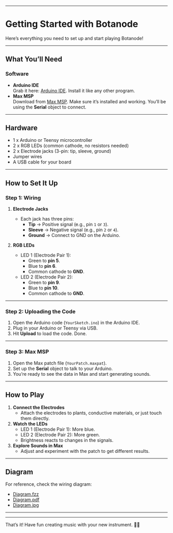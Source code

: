 

---

# **Getting Started with Botanode**

Here’s everything you need to set up and start playing Botanode!

---

## **What You’ll Need**

### **Software**
- **Arduino IDE**  
  Grab it here: [Arduino IDE](https://www.arduino.cc/en/software). Install it like any other program.
- **Max MSP**  
  Download from [Max MSP](https://cycling74.com/downloads). Make sure it’s installed and working. You’ll be using the **Serial** object to connect.

---

## **Hardware**
- 1 x Arduino or Teensy microcontroller  
- 2 x RGB LEDs (common cathode, no resistors needed)  
- 2 x Electrode jacks (3-pin: tip, sleeve, ground)  
- Jumper wires  
- A USB cable for your board  

---

## **How to Set It Up**

### **Step 1: Wiring**
1. **Electrode Jacks**
   - Each jack has three pins:
     - **Tip** → Positive signal (e.g., pin `1` or `3`).
     - **Sleeve** → Negative signal (e.g., pin `2` or `4`).
     - **Ground** → Connect to GND on the Arduino.

2. **RGB LEDs**
   - LED 1 (Electrode Pair 1):
     - Green to **pin 5**.
     - Blue to **pin 6**.
     - Common cathode to **GND**.
   - LED 2 (Electrode Pair 2):
     - Green to **pin 9**.
     - Blue to **pin 10**.
     - Common cathode to **GND**.

---

### **Step 2: Uploading the Code**
1. Open the Arduino code (`YourSketch.ino`) in the Arduino IDE.
2. Plug in your Arduino or Teensy via USB.
3. Hit **Upload** to load the code. Done.

---

### **Step 3: Max MSP**
1. Open the Max patch file (`YourPatch.maxpat`).
2. Set up the **Serial** object to talk to your Arduino.
3. You’re ready to see the data in Max and start generating sounds.

---

## **How to Play**

1. **Connect the Electrodes**
   - Attach the electrodes to plants, conductive materials, or just touch them directly.
2. **Watch the LEDs**
   - LED 1 (Electrode Pair 1): More blue.
   - LED 2 (Electrode Pair 2): More green.
   - Brightness reacts to changes in the signals.
3. **Explore Sounds in Max**
   - Adjust and experiment with the patch to get different results.

---

## **Diagram**
For reference, check the wiring diagram:  
- [Diagram.fzz](./Diagram.fzz)  
- [Diagram.pdf](./Diagram.pdf)  
- [Diagram.jpg](./Diagram.jpg)  

---


---

That’s it! Have fun creating music with your new instrument. 🌱✨
